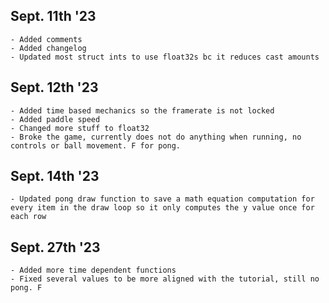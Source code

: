 ## Sept. 11th '23
    - Added comments
    - Added changelog
    - Updated most struct ints to use float32s bc it reduces cast amounts

## Sept. 12th '23
    - Added time based mechanics so the framerate is not locked
    - Added paddle speed
    - Changed more stuff to float32 
    - Broke the game, currently does not do anything when running, no controls or ball movement. F for pong.

## Sept. 14th '23
    - Updated pong draw function to save a math equation computation for every item in the draw loop so it only computes the y value once for each row

## Sept. 27th '23
    - Added more time dependent functions
    - Fixed several values to be more aligned with the tutorial, still no pong. F